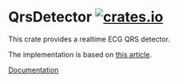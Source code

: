 QrsDetector [![crates.io](https://img.shields.io/crates/v/qrs_detector.svg)](https://crates.io/crates/qrs_detector)
===========

This crate provides a realtime ECG QRS detector.

The implementation is based on [this article](https://biomedical-engineering-online.biomedcentral.com/articles/10.1186/1475-925X-3-28).

[Documentation](https://docs.rs/qrs_detector/)
